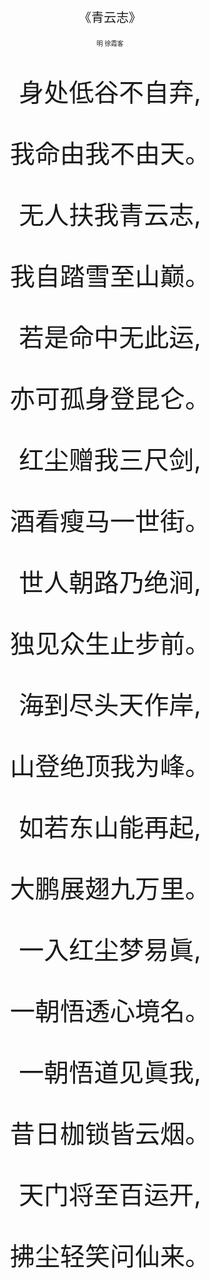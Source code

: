 <p style="text-align:center; font-size:20px">《青云志》</p > 
<p style="text-align:center; font-size:10px">明 徐霞客</p > 
<p style="text-align:center; font-size:40px">身处低谷不自弃,</p >
<p style="text-align:center; font-size:40px">我命由我不由天。</p > 
<p style="text-align:center; font-size:40px">无人扶我青云志,</p >
<p style="text-align:center; font-size:40px">我自踏雪至山巅。</p >
<p style="text-align:center; font-size:40px">若是命中无此运,</p >
<p style="text-align:center; font-size:40px">亦可孤身登昆仑。</p > 
<p style="text-align:center; font-size:40px">红尘赠我三尺剑,</p >
<p style="text-align:center; font-size:40px">酒看瘦马一世街。</p > 
<p style="text-align:center; font-size:40px">世人朝路乃绝涧,</p >
<p style="text-align:center; font-size:40px">独见众生止步前。</p > 
<p style="text-align:center; font-size:40px">海到尽头天作岸,</p >
<p style="text-align:center; font-size:40px">山登绝顶我为峰。</p > 
<p style="text-align:center; font-size:40px">如若东山能再起,</p >
<p style="text-align:center; font-size:40px">大鹏展翅九万里。</p > 
<p style="text-align:center; font-size:40px">一入红尘梦易眞,</p >
<p style="text-align:center; font-size:40px">一朝悟透心境名。</p > 
<p style="text-align:center; font-size:40px">一朝悟道见眞我,</p >
<p style="text-align:center; font-size:40px">昔日枷锁皆云烟。</p > 
<p style="text-align:center; font-size:40px">天门将至百运开,</p >
<p style="text-align:center; font-size:40px">拂尘轻笑问仙来。</p >
